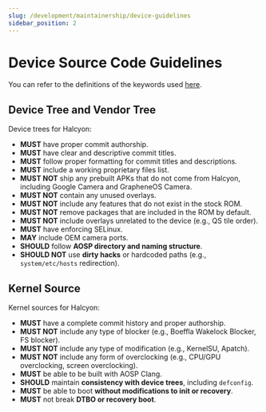 ```yaml
---
slug: /development/maintainership/device-guidelines
sidebar_position: 2
---
```

# Device Source Code Guidelines

You can refer to the definitions of the keywords used [here](https://datatracker.ietf.org/doc/html/rfc2119).

## Device Tree and Vendor Tree

Device trees for Halcyon:

- **MUST** have proper commit authorship.  
- **MUST** have clear and descriptive commit titles.  
- **MUST** follow proper formatting for commit titles and descriptions.  
- **MUST** include a working proprietary files list.  
- **MUST NOT** ship any prebuilt APKs that do not come from Halcyon, including Google Camera and GrapheneOS Camera. 
- **MUST NOT** contain any unused overlays.  
- **MUST NOT** include any features that do not exist in the stock ROM.  
- **MUST NOT** remove packages that are included in the ROM by default.  
- **MUST NOT** include overlays unrelated to the device (e.g., QS tile order).  
- **MUST** have enforcing SELinux.  
- **MAY** include OEM camera ports.
- **SHOULD** follow **AOSP directory and naming structure**.
- **SHOULD NOT** use **dirty hacks** or hardcoded paths (e.g., `system/etc/hosts` redirection).

## Kernel Source

Kernel sources for Halcyon:

- **MUST** have a complete commit history and proper authorship.  
- **MUST NOT** include any type of blocker (e.g., Boeffla Wakelock Blocker, FS blocker).  
- **MUST NOT** include any type of modification (e.g., KernelSU, Apatch).  
- **MUST NOT** include any form of overclocking (e.g., CPU/GPU overclocking, screen overclocking).  
- **MUST** be able to be built with AOSP Clang.
- **SHOULD** maintain **consistency with device trees**, including `defconfig`.
- **MUST** be able to boot **without modifications to init or recovery**.
- **MUST** not break **DTBO or recovery boot**.